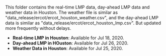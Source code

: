 This folder contains the real-time LMP data, day-ahead LMP data and weather data in Houston. The weather file is similar as "data_release/ercot/ercot_houston_weather.csv", and the day-ahead LMP data is similar as "data_release/ercot/ercot_houston_lmp.csv". But updated more frequently without delays.

- **Real-time LMP in Houston**: Available for Jul 18, 2020.
- **Day-ahead LMP in HOuston**: Available for Jul 26, 2020.
- **Weather Data in Houston**: Available for Jul 25, 2020.